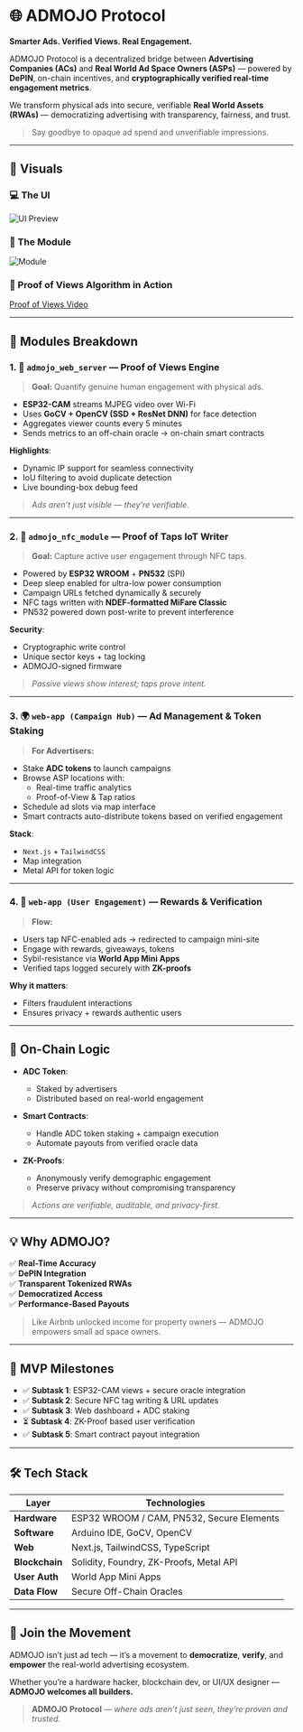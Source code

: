 # 🌐 ADMOJO Protocol

**Smarter Ads. Verified Views. Real Engagement.**

ADMOJO Protocol is a decentralized bridge between **Advertising Companies (ACs)** and **Real World Ad Space Owners (ASPs)** — powered by **DePIN**, on-chain incentives, and **cryptographically verified real-time engagement metrics**.

We transform physical ads into secure, verifiable **Real World Assets (RWAs)** — democratizing advertising with transparency, fairness, and trust.

> Say goodbye to opaque ad spend and unverifiable impressions.

---

## 📸 Visuals

### 💻 The UI
![UI Preview](https://github.com/user-attachments/assets/20d4e5b8-748a-4765-b301-accabaea63fe)

### 🔌 The Module
![Module](https://github.com/user-attachments/assets/1e6948d4-4d05-4bd4-8f4f-57b16ca4387e)

### 🧠 Proof of Views Algorithm in Action
[Proof of Views Video](https://github.com/user-attachments/assets/e347fe3f-adbd-4892-976f-4bcf7bedf830)

---

## 🚀 Modules Breakdown

### 1. 📸 `admojo_web_server` — Proof of Views Engine

> **Goal:** Quantify genuine human engagement with physical ads.

- **ESP32-CAM** streams MJPEG video over Wi-Fi
- Uses **GoCV + OpenCV (SSD + ResNet DNN)** for face detection
- Aggregates viewer counts every 5 minutes
- Sends metrics to an off-chain oracle → on-chain smart contracts

**Highlights**:
- Dynamic IP support for seamless connectivity
- IoU filtering to avoid duplicate detection
- Live bounding-box debug feed

> _Ads aren’t just visible — they’re verifiable._

---

### 2. 📲 `admojo_nfc_module` — Proof of Taps IoT Writer

> **Goal:** Capture active user engagement through NFC taps.

- Powered by **ESP32 WROOM** + **PN532** (SPI)
- Deep sleep enabled for ultra-low power consumption
- Campaign URLs fetched dynamically & securely
- NFC tags written with **NDEF-formatted MiFare Classic**
- PN532 powered down post-write to prevent interference

**Security**:
- Cryptographic write control
- Unique sector keys + tag locking
- ADMOJO-signed firmware

> _Passive views show interest; taps prove intent._

---

### 3. 🌍 `web-app (Campaign Hub)` — Ad Management & Token Staking

> **For Advertisers:**

- Stake **ADC tokens** to launch campaigns
- Browse ASP locations with:
  - Real-time traffic analytics
  - Proof-of-View & Tap ratios
- Schedule ad slots via map interface
- Smart contracts auto-distribute tokens based on verified engagement

**Stack**:
- `Next.js` + `TailwindCSS`
- Map integration
- Metal API for token logic

---

### 4. 🎯 `web-app (User Engagement)` — Rewards & Verification

> **Flow:**

- Users tap NFC-enabled ads → redirected to campaign mini-site
- Engage with rewards, giveaways, tokens
- Sybil-resistance via **World App Mini Apps**
- Verified taps logged securely with **ZK-proofs**

**Why it matters**:
- Filters fraudulent interactions
- Ensures privacy + rewards authentic users

---

## 🔗 On-Chain Logic

- **ADC Token**:
  - Staked by advertisers
  - Distributed based on real-world engagement

- **Smart Contracts**:
  - Handle ADC token staking + campaign execution
  - Automate payouts from verified oracle data

- **ZK-Proofs**:
  - Anonymously verify demographic engagement
  - Preserve privacy without compromising transparency

> _Actions are verifiable, auditable, and privacy-first._

---

## 💡 Why ADMOJO?

✅ **Real-Time Accuracy**  
✅ **DePIN Integration**  
✅ **Transparent Tokenized RWAs**  
✅ **Democratized Access**  
✅ **Performance-Based Payouts**

> Like Airbnb unlocked income for property owners — ADMOJO empowers small ad space owners.

---

## 📅 MVP Milestones

- ✅ **Subtask 1**: ESP32-CAM views + secure oracle integration  
- ✅ **Subtask 2**: Secure NFC tag writing & URL updates  
- ✅ **Subtask 3**: Web dashboard + ADC staking  
- ⏳ **Subtask 4**: ZK-Proof based user verification  
- ✅ **Subtask 5**: Smart contract payout integration

---

## 🛠 Tech Stack

| Layer        | Technologies                                   |
|--------------|------------------------------------------------|
| **Hardware** | ESP32 WROOM / CAM, PN532, Secure Elements      |
| **Software** | Arduino IDE, GoCV, OpenCV                      |
| **Web**      | Next.js, TailwindCSS, TypeScript               |
| **Blockchain** | Solidity, Foundry, ZK-Proofs, Metal API     |
| **User Auth**| World App Mini Apps                            |
| **Data Flow**| Secure Off-Chain Oracles                       |

---

## 👾 Join the Movement

ADMOJO isn’t just ad tech — it’s a movement to **democratize**, **verify**, and **empower** the real-world advertising ecosystem.

Whether you’re a hardware hacker, blockchain dev, or UI/UX designer — **ADMOJO welcomes all builders.**

> **ADMOJO Protocol** — _where ads aren’t just seen, they’re proven and trusted._
